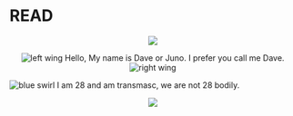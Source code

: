 # READ
<p align="center">
  <img src="https://file.garden/ZYeKwZ1Byy9B5AzI/3c6d812bd53d19b45202e5483380b97a.gif"/>
</p>
<p align="center">
  <img src="https://file.garden/ZYeKwZ1Byy9B5AzI/u1a3mv.gif" alt="left wing">
  Hello, My name is Dave or Juno. I prefer you call me Dave.
  <img src="https://file.garden/ZYeKwZ1Byy9B5AzI/aj0cqr.gif" alt="right wing">
</p>
<p>
  <img src="https://file.garden/ZYeKwZ1Byy9B5AzI/u1a3mv.gif" alt="blue swirl"> I am 28 and am transmasc, we are not 28 bodily.
</p>
<p align="center">
  <img src="[https://file.garden/ZYeKwZ1Byy9B5AzI/3c6d812bd53d19b45202e5483380b97a.gif](https://file.garden/ZYeKwZ1Byy9B5AzI/ezgif.com-resize.gif)"/>
</p>
<p>
 <const audioTune = new Audio("https://github.com/ScratchinDoc/huff/blob/main/temporex%20numbers%20_original%20ver%20(mp3cut.net).mp3?raw=true")>
</p>
